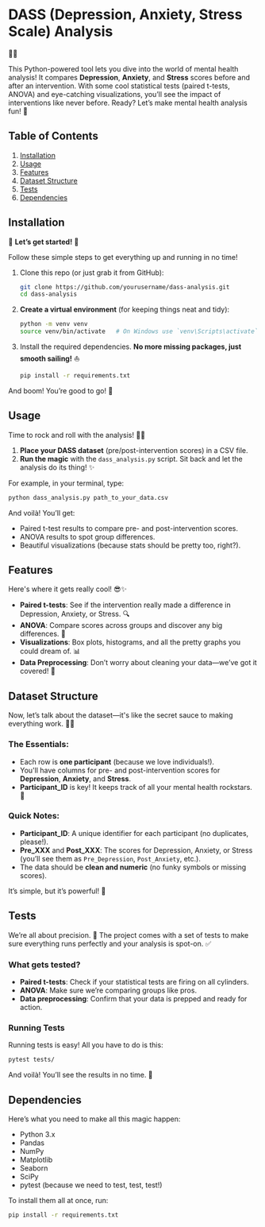 # DASS (Depression, Anxiety, Stress Scale) Analysis
🧠💡

This Python-powered tool lets you dive into the world of mental health analysis! It compares **Depression**, **Anxiety**, and **Stress** scores before and after an intervention. With some cool statistical tests (paired t-tests, ANOVA) and eye-catching visualizations, you’ll see the impact of interventions like never before. Ready? Let’s make mental health analysis fun! 🎉

## Table of Contents

1. [Installation](#installation)
2. [Usage](#usage)
3. [Features](#features)
4. [Dataset Structure](#dataset-structure)
5. [Tests](#tests)
6. [Dependencies](#dependencies)

## Installation

🎉 **Let’s get started!** 🎉

Follow these simple steps to get everything up and running in no time!

1. Clone this repo (or just grab it from GitHub):

   ```bash
   git clone https://github.com/yourusername/dass-analysis.git
   cd dass-analysis
   ```

2. **Create a virtual environment** (for keeping things neat and tidy):

   ```bash
   python -m venv venv
   source venv/bin/activate   # On Windows use `venv\Scripts\activate`
   ```

3. Install the required dependencies. **No more missing packages, just smooth sailing!** ⛵

   ```bash
   pip install -r requirements.txt
   ```

And boom! You’re good to go! 🚀

## Usage

Time to rock and roll with the analysis! 🕺💃

1. **Place your DASS dataset** (pre/post-intervention scores) in a CSV file.
2. **Run the magic** with the `dass_analysis.py` script. Sit back and let the analysis do its thing! ✨

For example, in your terminal, type:

```bash
python dass_analysis.py path_to_your_data.csv
```

And voilà! You’ll get:

* Paired t-test results to compare pre- and post-intervention scores.
* ANOVA results to spot group differences.
* Beautiful visualizations (because stats should be pretty too, right?).

## Features

Here's where it gets really cool! 😎✨

* **Paired t-tests**: See if the intervention really made a difference in Depression, Anxiety, or Stress. 🔍
* **ANOVA**: Compare scores across groups and discover any big differences. 👀
* **Visualizations**: Box plots, histograms, and all the pretty graphs you could dream of. 📊
* **Data Preprocessing**: Don’t worry about cleaning your data—we’ve got it covered! 🧹

## Dataset Structure

Now, let’s talk about the dataset—it's like the secret sauce to making everything work. 🥒🍔

### The Essentials:

* Each row is **one participant** (because we love individuals!).
* You'll have columns for pre- and post-intervention scores for **Depression**, **Anxiety**, and **Stress**.
* **Participant\_ID** is key! It keeps track of all your mental health rockstars. 🎸

### Quick Notes:

* **Participant\_ID**: A unique identifier for each participant (no duplicates, please!).
* **Pre\_XXX** and **Post\_XXX**: The scores for Depression, Anxiety, or Stress (you’ll see them as `Pre_Depression`, `Post_Anxiety`, etc.).
* The data should be **clean and numeric** (no funky symbols or missing scores).

It’s simple, but it’s powerful! 💪

## Tests

We’re all about precision. 🎯 The project comes with a set of tests to make sure everything runs perfectly and your analysis is spot-on. ✅

### What gets tested?

* **Paired t-tests**: Check if your statistical tests are firing on all cylinders.
* **ANOVA**: Make sure we’re comparing groups like pros.
* **Data preprocessing**: Confirm that your data is prepped and ready for action.

### Running Tests

Running tests is easy! All you have to do is this:

```bash
pytest tests/
```

And voilà! You’ll see the results in no time. 🏁

## Dependencies

Here’s what you need to make all this magic happen:

* Python 3.x
* Pandas
* NumPy
* Matplotlib
* Seaborn
* SciPy
* pytest (because we need to test, test, test!)

To install them all at once, run:

```bash
pip install -r requirements.txt
```
